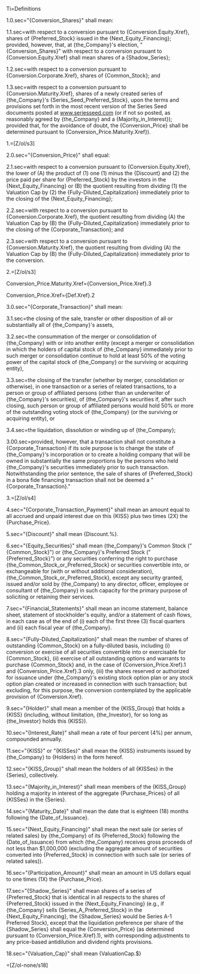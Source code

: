 Ti=Definitions

1.0.sec="{Conversion_Shares}" shall mean:

1.1.sec=with respect to a conversion pursuant to {Conversion.Equity.Xref}, shares of {Preferred_Stock} issued in the {Next_Equity_Financing}; provided, however, that, at {the_Company}'s election, "{Conversion_Shares}" with respect to a conversion pursuant to {Conversion.Equity.Xref} shall mean shares of a {Shadow_Series};

1.2.sec=with respect to a conversion pursuant to {Conversion.Corporate.Xref}, shares of {Common_Stock}; and

1.3.sec=with respect to a conversion pursuant to {Conversion.Maturity.Xref}, shares of a newly created series of {the_Company}'s {Series_Seed_Preferred_Stock}, upon the terms and provisions set forth in the most recent version of the Series Seed documents posted at www.seriesseed.com (or if not so posted, as reasonably agreed by {the_Company} and a {Majority_in_Interest}); provided that, for the avoidance of doubt, the {Conversion_Price} shall be determined pursuant to {Conversion_Price.Maturity.Xref}).

1.=[Z/ol/s3]

2.0.sec="{Conversion_Price}" shall equal:

2.1.sec=with respect to a conversion pursuant to {Conversion.Equity.Xref}, the lower of (A) the product of (1) one (1) minus the {Discount} and (2) the price paid per share for {Preferred_Stock} by the investors in the {Next_Equity_Financing} or (B) the quotient resulting from dividing (1) the Valuation Cap by (2) the {Fully-Diluted_Capitalization} immediately prior to the closing of the {Next_Equity_Financing};

2.2.sec=with respect to a conversion pursuant to {Conversion.Corporate.Xref}, the quotient resulting from dividing (A) the Valuation Cap by (B) the {Fully-Diluted_Capitalization} immediately prior to the closing of the {Corporate_Transaction}; and

2.3.sec=with respect to a conversion pursuant to {Conversion.Maturity.Xref}, the quotient resulting from dividing (A) the Valuation Cap by (B) the {Fully-Diluted_Capitalization} immediately prior to the conversion.

2.=[Z/ol/s3]

Conversion_Price.Maturity.Xref={Conversion_Price.Xref}.3

Conversion_Price.Xref={Def.Xref}.2

3.0.sec="{Corporate_Transaction}" shall mean:

3.1.sec=the closing of the sale, transfer or other disposition of all or substantially all of {the_Company}'s assets,

3.2.sec=the consummation of the merger or consolidation of {the_Company} with or into another entity (except a merger or consolidation in which the holders of capital stock of {the_Company} immediately prior to such merger or consolidation continue to hold at least 50% of the voting power of the capital stock of {the_Company} or the surviving or acquiring entity),

3.3.sec=the closing of the transfer (whether by merger, consolidation or otherwise), in one transaction or a series of related transactions, to a person or group of affiliated persons (other than an underwriter of {the_Company}'s securities), of {the_Company}'s securities if, after such closing, such person or group of affiliated persons would hold 50% or more of the outstanding voting stock of {the_Company} (or the surviving or acquiring entity), or

3.4.sec=the liquidation, dissolution or winding up of {the_Company};

3.00.sec=provided, however, that a transaction shall not constitute a {Corporate_Transaction} if its sole purpose is to change the state of {the_Company}'s incorporation or to create a holding company that will be owned in substantially the same proportions by the persons who held {the_Company}'s securities immediately prior to such transaction.  Notwithstanding the prior sentence, the sale of shares of {Preferred_Stock} in a bona fide financing transaction shall not be deemed a "{Corporate_Transaction}."

3.=[Z/ol/s4]

4.sec="{Corporate_Transaction_Payment}" shall mean an amount equal to all accrued and unpaid interest due on this {KISS} plus two times (2X) the {Purchase_Price}.

5.sec="{Discount}" shall mean {Discount.%}.

6.sec="{Equity_Securities}" shall mean {the_Company}'s Common Stock ("{Common_Stock}") or {the_Company}'s Preferred Stock ("{Preferred_Stock}") or any securities conferring the right to purchase {the_Common_Stock_or_Preferred_Stock} or securities convertible into, or exchangeable for (with or without additional consideration), {the_Common_Stock_or_Preferred_Stock}, except any security granted, issued and/or sold by {the_Company} to any director, officer, employee or consultant of {the_Company} in such capacity for the primary purpose of soliciting or retaining their services.

7.sec="{Financial_Statements}" shall mean an income statement, balance sheet, statement of stockholder's equity, and/or a statement of cash flows, in each case as of the end of (i) each of the first three (3) fiscal quarters and (ii) each fiscal year of {the_Company}.

8.sec="{Fully-Diluted_Capitalization}" shall mean the number of shares of outstanding {Common_Stock} on a fully-diluted basis, including (i) conversion or exercise of all securities convertible into or exercisable for {Common_Stock}, (ii) exercise of all outstanding options and warrants to purchase {Common_Stock} and, in the case of {Conversion_Price.Xref}.1 and {Conversion_Price.Xref}.3 only, (iii) the shares reserved or authorized for issuance under {the_Company}'s existing stock option plan or any stock option plan created or increased in connection with such transaction; but excluding, for this purpose, the conversion contemplated by the applicable provision of {Conversion.Xref}.

9.sec="{Holder}" shall mean a member of the {KISS_Group} that holds a {KISS} (including, without limitation, {the_Investor}, for so long as {the_Investor} holds this {KISS}).

10.sec="{Interest_Rate}" shall mean a rate of four percent (4%) per annum, compounded annually.

11.sec="{KISS}" or "{KISSes}" shall mean the {KISS} instruments issued by {the_Company} to {Holders} in the form hereof.

12.sec="{KISS_Group}" shall mean the holders of all {KISSes} in the {Series}, collectively.

13.sec="{Majority_in_Interest}" shall mean members of the {KISS_Group} holding a majority in interest of the aggregate {Purchase_Prices} of all {KISSes} in the {Series}.

14.sec="{Maturity_Date}" shall mean the date that is eighteen (18) months following the {Date_of_Issuance}.

15.sec="{Next_Equity_Financing}" shall mean the next sale (or series of related sales) by {the_Company} of its {Preferred_Stock} following the {Date_of_Issuance} from which {the_Company} receives gross proceeds of not less than $1,000,000 (excluding the aggregate amount of securities converted into {Preferred_Stock} in connection with such sale (or series of related sales)).

16.sec="{Participation_Amount}" shall mean an amount in US dollars equal to one times (1X) the {Purchase_Price}. 

17.sec="{Shadow_Series}" shall mean shares of a series of {Preferred_Stock} that is identical in all respects to the shares of {Preferred_Stock} issued in the {Next_Equity_Financing} (e.g., if {the_Company} sells {Series_A_Preferred_Stock} in the {Next_Equity_Financing}, the {Shadow_Series} would be Series A-1 Preferred Stock), except that the liquidation preference per share of the {Shadow_Series} shall equal the {Conversion_Price} (as determined pursuant to {Conversion_Price.Xref}.1), with corresponding adjustments to any price-based antidilution and dividend rights provisions.

18.sec="{Valuation_Cap}" shall mean {ValuationCap.$}

=[Z/ol-none/s18]
